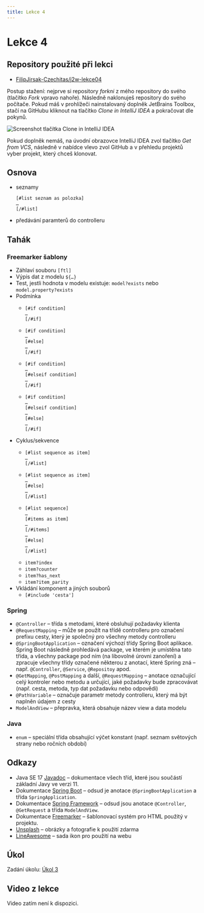 ```yaml
---
title: Lekce 4
---
```


# Lekce 4

## Repository použité při lekci

* [FilipJirsak-Czechitas/j2w-lekce04](https://github.com/FilipJirsak-Czechitas/j2w-lekce04)

Postup stažení: nejprve si repository *forkni* z mého repository do svého (tlačítko *Fork* vpravo nahoře). Následně naklonuješ repository do svého počítače.
Pokud máš v prohlížeči nainstalovaný doplněk JetBrains Toolbox, stačí na GitHubu kliknout na tlačítko *Clone in IntelliJ IDEA* a pokračovat dle pokynů.

![Screenshot tlačítka Clone in IntelliJ IDEA](img/lekce-2/GitHub-Toolbox.png)

Pokud doplněk nemáš, na úvodní obrazovce IntelliJ IDEA zvol tlačítko *Get from VCS*, následně v nabídce vlevo zvol GitHub a v přehledu projektů vyber projekt,
který chceš klonovat.

## Osnova

* seznamy
  ```
  [#list seznam as polozka]
  …
  [/#list]
  ```
* předávání paramterů do controlleru

## Tahák

### Freemarker šablony

* Záhlaví souboru `[ftl]`
* Výpis dat z modelu `${…}`
* Test, jestli hodnota v modelu existuje: `model?exists` nebo `model.property?exists` 
* Podmínka
  * ```
    [#if condition]
    …
    [/#if]
    ```
  * ```
    [#if condition]
    …
    [#else]
    …
    [/#if]
    ```
  * ```
    [#if condition]
    …
    [#elseif condition]
    …
    [/#if]
    ```
  * ```
    [#if condition]
    …
    [#elseif condition]
    …
    [#else]
    …
    [/#if]
    ```
* Cyklus/sekvence
  * ```
    [#list sequence as item]
    …
    [/#list]
    ``` 
  * ```
    [#list sequence as item]
    …
    [#else]
    …
    [/#list]
    ```
  * ```
    [#list sequence]
    …
    [#items as item]
    …
    [/#items]
    …
    [#else]
    …
    [/#list]
    ```
  * `item?index`
  * `item?counter`
  * `item?has_next`
  * `item?item_parity`
* Vkládání komponent a jiných souborů
  * `[#include 'cesta']`

### Spring

* `@Controller` – třída s metodami, které obsluhují požadavky klienta
* `@RequestMapping` – může se použít na třídě controlleru pro označení prefixu cesty, který je společný pro všechny metody controlleru
* `@SpringBootApplication` – označení výchozí třídy Spring Boot aplikace. Spring Boot následně prohledává package, ve kterém je umístěna tato třída, a všechny
  package pod ním (na libovolné úrovni zanoření) a zpracuje všechny třídy označené některou z anotací, které Spring zná – např. `@Controller`, `@Service`,
  `@Repositoy` apod.
* `@GetMapping`, `@PostMapping` a další, `@RequestMapping` – anotace označující celý kontroler nebo metodu a určující, jaké požadavky bude zpracovávat (např.
  cesta, metoda, typ dat požadavku nebo odpovědi)
* `@PathVariable` – označuje parametr metody controlleru, který má být naplněn údajem z cesty
* `ModelAndView` – přepravka, která obsahuje název view a data modelu

### Java

* `enum` – speciální třída obsahující výčet konstant (např. seznam světových strany nebo ročních období)

## Odkazy

* Java SE 17 [Javadoc](https://docs.oracle.com/en/java/javase/17/docs/api/java.base/) – dokumentace všech tříd, které jsou součástí základní Javy ve verzi 11.
* Dokumentace [Spring Boot](https://spring.io/projects/spring-boot#learn) – odsud je anotace `@SpringBootApplication` a třída `SpringApplication`.
* Dokumentace [Spring Framework](https://spring.io/projects/spring-framework#learn) – odsud jsou anotace `@Controller`, `@GetRequest` a třída `ModelAndView`.
* Dokumentace [Freemarker](https://freemarker.apache.org/docs/) – šablonovací systém pro HTML použitý v projektu.
* [Unsplash](https://unsplash.com) – obrázky a fotografie k použití zdarma
* [LineAwesome](https://icons8.com/line-awesome) – sada ikon pro použití na webu

## Úkol
Zadání úkolu: [Úkol 3](lekce-4-ukol-3.html)

## Video z lekce
Video zatím není k dispozici.
